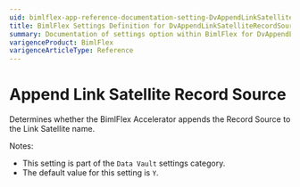 ```yaml
---
uid: bimlflex-app-reference-documentation-setting-DvAppendLinkSatelliteRecordSource
title: BimlFlex Settings Definition for DvAppendLinkSatelliteRecordSource
summary: Documentation of settings option within BimlFlex for DvAppendLinkSatelliteRecordSource
varigenceProduct: BimlFlex
varigenceArticleType: Reference
---
```


# Append Link Satellite Record Source

Determines whether the BimlFlex Accelerator appends the Record Source to the Link Satellite name.

Notes:
* This setting is part of the `Data Vault` settings category.
* The default value for this setting is `Y`.